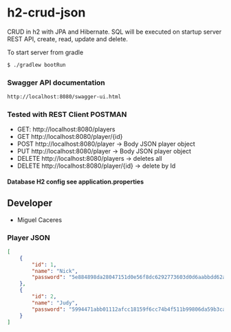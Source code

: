 # h2-crud-json

CRUD in h2 with JPA and Hibernate. SQL will be executed on startup server
REST API, create, read, update and delete.

To start server from gradle

```bash
$ ./gradlew bootRun
```

### Swagger API documentation
```bash
http://localhost:8080/swagger-ui.html
```
### Tested with REST Client POSTMAN

* GET: http://localhost:8080/players
* GET http://localhost:8080/player/{id}
* POST http://localhost:8080/player  -> Body JSON player object
* PUT http://localhost:8080/player   -> Body JSON player object 
* DELETE http://localhost:8080/players   -> deletes all
* DELETE http://localhost:8080/player/{id} -> delete by Id

#### Database H2 config see application.properties

## Developer
* Miguel Caceres

### Player JSON
```json
[
    {
        "id": 1,
        "name": "Nick",
        "password": "5e884898da28047151d0e56f8dc6292773603d0d6aabbdd62a11ef721d1542d8"
    },
    {
        "id": 2,
        "name": "Judy",
        "password": "5994471abb01112afcc18159f6cc74b4f511b99806da59b3caf5a9c173cacfc5"
    }
]
```

